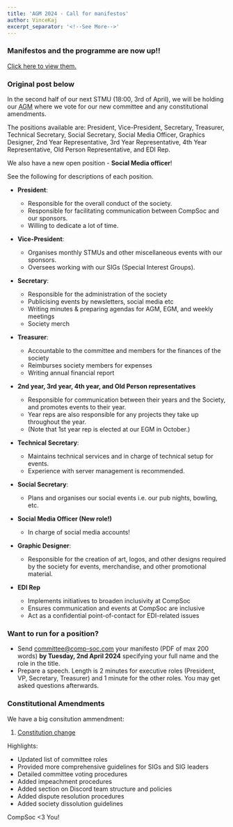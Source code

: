 ```yaml
---
title: 'AGM 2024 - Call for manifestos'
author: VinceKaj
excerpt_separator: '<!--See More-->'
---
```


### Manifestos and the programme are now up!!

[Click here to view them.](https://comp-soc.com/blog/2024/03/21/2024-agm-manifestos.html)

### Original post below

In the second half of our next STMU (<time datetime="2024-04-03 18:00Z">18:00, 3rd of April</time>), we will be holding our <abbr title="Annual General Meeting">AGM</abbr> where we vote for our new committee and any constitutional amendments.

The positions available are: President, Vice-President, Secretary, Treasurer, Technical Secretary, Social Secretary, Social Media Officer, Graphics Designer, 2nd Year Representative, 3rd Year Representative, 4th Year Representative, Old Person Representative, and EDI Rep.

We also have a new open position - **Social Media officer**!

See the following for descriptions of each position.

- **President**:

  - Responsible for the overall conduct of the society.
  - Responsible for facilitating communication between CompSoc and our sponsors.
  - Willing to dedicate a lot of time.

- **Vice-President**:

  - Organises monthly STMUs and other miscellaneous events with our sponsors.
  - Oversees working with our SIGs (Special Interest Groups).

- **Secretary**:

  - Responsible for the administration of the society
  - Publicising events by newsletters, social media etc
  - Writing minutes & preparing agendas for AGM, EGM, and weekly meetings
  - Society merch

- **Treasurer**:

  - Accountable to the committee and members for the finances of the society
  - Reimburses society members for expenses
  - Writing annual financial report

- **2nd year, 3rd year, 4th year, and Old Person representatives**

  - Responsible for communication between their years and the Society, and promotes events to their year.
  - Year reps are also responsible for any projects they take up throughout the year.
  - (Note that 1st year rep is elected at our EGM in October.)

- **Technical Secretary**:

  - Maintains technical services and in charge of technical setup for events.
  - Experience with server management is recommended.

- **Social Secretary**:

  - Plans and organises our social events i.e. our pub nights, bowling, etc.

- **Social Media Officer (New role!)**

  - In charge of social media accounts!

- **Graphic Designer**:

  - Responsible for the creation of art, logos, and other designs required by the society for events, merchandise, and other promotional material.

- **EDI Rep**
  - Implements initiatives to broaden inclusivity at CompSoc
  - Ensures communication and events at CompSoc are inclusive
  - Act as a confidential point-of-contact for EDI-related issues

### Want to run for a position?

- Send committee@comp-soc.com your manifesto (PDF of max 200 words) **by Tuesday, 2nd April 2024** specifying your full name and the role in the title.
- Prepare a speech. Length is 2 minutes for executive roles (President, VP, Secretary, Treasurer) and 1 minute for the other roles. You may get asked questions afterwards.

### Constitutional Amendments

We have a big consitution ammendment:

1. [Constitution change](https://github.com/compsoc-edinburgh/constitution/pull/42)

Highlights:

- Updated list of committee roles
- Provided more comprehensive guidelines for SIGs and SIG leaders
- Detailed committee voting procedures
- Added impeachment procedures
- Added section on Discord team structure and policies
- Added dispute resolution procedures
- Added society dissolution guidelines

CompSoc <3 You!
